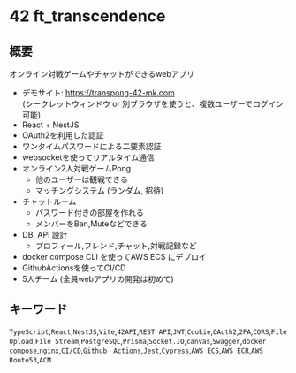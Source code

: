 # 42 ft_transcendence

## 概要

オンライン対戦ゲームやチャットができるwebアプリ

- デモサイト: https://transpong-42-mk.com <br>
  (シークレットウィンドウ or 別ブラウザを使うと、複数ユーザーでログイン可能)
- React + NestJS
- OAuth2を利用した認証
- ワンタイムパスワードによる二要素認証
- websocketを使ってリアルタイム通信
- オンライン2人対戦ゲームPong
  - 他のユーザーは観戦できる
  - マッチングシステム (ランダム, 招待)
- チャットルーム
  - パスワード付きの部屋を作れる
  - メンバーをBan,Muteなどできる
- DB, API 設計
  - プロフィール,フレンド,チャット,対戦記録など
- docker compose CLI を使ってAWS ECS にデプロイ
- GithubActionsを使ってCI/CD
- 5人チーム (全員webアプリの開発は初めて)

## キーワード

`TypeScript`,`React`,`NestJS`,`Vite`,`42API`,`REST API`,`JWT`,`Cookie`,`OAuth2`,`2FA`,`CORS`,`File Upload`,`File Stream`,`PostgreSQL`,`Prisma`,`Socket.IO`,`canvas`,`Swagger`,`docker compose`,`nginx`,`CI/CD`,`Github　Actions`,`Jest`,`Cypress`,`AWS ECS`,`AWS ECR`,`AWS Route53`,`ACM`
     
